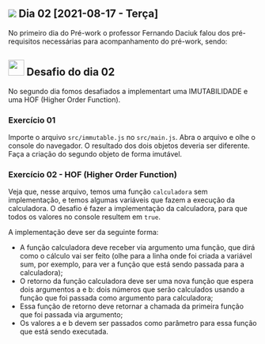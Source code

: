 <h2> <img src="https://user-images.githubusercontent.com/4163340/130158630-8c46eab6-860e-42fb-a2c0-9ade8d155ca9.png"/> Dia 02 [2021-08-17 - Terça]</h2>
<p>No primeiro dia do Pré-work o professor Fernando Daciuk falou dos pré-requisitos necessárias para acompanhamento do pré-work, sendo:</p>

## <img src="https://user-images.githubusercontent.com/4163340/130159194-488e54e5-a6e0-49d1-9b9c-7b78d232ba70.png" height="32"/> Desafio do dia 02

<p>No segundo dia fomos desafiados a implementart uma IMUTABILIDADE e uma HOF (Higher Order Function).</P>

### Exercício 01

<p>Importe o arquivo <code>src/immutable.js</code> no <code>src/main.js</code>. Abra o arquivo e olhe o console do navegador. O resultado dos dois objetos deveria ser diferente. Faça a criação do segundo objeto de forma imutável.</p>

### Exercício 02 - HOF (Higher Order Function)

<p>Veja que, nesse arquivo, temos uma função <code>calculadora</code> sem implementação, e temos algumas variáveis que fazem a execução da calculadora. O desafio é fazer a implementação da calculadora, para que todos os valores no console resultem em <code>true</code>.</p>

<p>A implementação deve ser da seguinte forma:</p>

<ul>
  <li>A função calculadora deve receber via argumento uma função, que dirá como o cálculo vai ser feito (olhe para a linha onde foi criada a variável sum, por exemplo, para ver a função que está sendo passada para a calculadora);</li>
  <li>O retorno da função calculadora deve ser uma nova função que espera dois argumentos a e b: dois números que serão calculados usando a função que foi passada como argumento para calculadora;</li>
  <li>Essa função de retorno deve retornar a chamada da primeira função que foi passada via argumento;</li>
  <li>Os valores a e b devem ser passados como parâmetro para essa função que está sendo executada.</li>
</ul>
